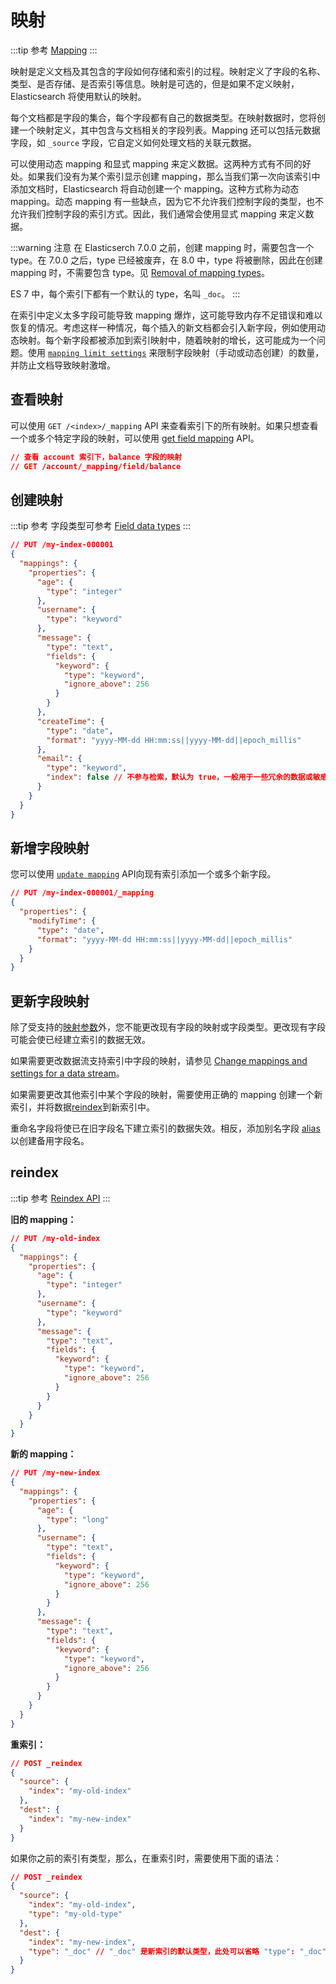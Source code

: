 # 映射

:::tip 参考
[Mapping](https://www.elastic.co/guide/en/elasticsearch/reference/7.17/mapping.html)
:::

映射是定义文档及其包含的字段如何存储和索引的过程。映射定义了字段的名称、类型、是否存储、是否索引等信息。映射是可选的，但是如果不定义映射，Elasticsearch 将使用默认的映射。

每个文档都是字段的集合，每个字段都有自己的数据类型。在映射数据时，您将创建一个映射定义，其中包含与文档相关的字段列表。Mapping 还可以包括元数据字段，如 `_source` 字段，它自定义如何处理文档的关联元数据。

可以使用动态 mapping 和显式 mapping 来定义数据。这两种方式有不同的好处。如果我们没有为某个索引显示创建 mapping，那么当我们第一次向该索引中添加文档时，Elasticsearch 将自动创建一个 mapping。这种方式称为动态 mapping。动态 mapping 有一些缺点，因为它不允许我们控制字段的类型，也不允许我们控制字段的索引方式。因此，我们通常会使用显式 mapping 来定义数据。

:::warning 注意
在 Elasticserch 7.0.0 之前，创建 mapping 时，需要包含一个 type。在 7.0.0 之后，type 已经被废弃，在 8.0 中，type 将被删除，因此在创建 mapping 时，不需要包含 type。见 [Removal of mapping types](https://www.elastic.co/guide/en/elasticsearch/reference/7.17/removal-of-types.html)。

ES 7 中，每个索引下都有一个默认的 type，名叫 `_doc`。
:::

在索引中定义太多字段可能导致 mapping 爆炸，这可能导致内存不足错误和难以恢复的情况。考虑这样一种情况，每个插入的新文档都会引入新字段，例如使用动态映射。每个新字段都被添加到索引映射中，随着映射的增长，这可能成为一个问题。使用 [`mapping limit settings`](https://www.elastic.co/guide/en/elasticsearch/reference/7.17/mapping-settings-limit.html) 来限制字段映射（手动或动态创建）的数量，并防止文档导致映射激增。

## 查看映射

可以使用 `GET /<index>/_mapping` API 来查看索引下的所有映射。如果只想查看一个或多个特定字段的映射，可以使用 [get field mapping](https://www.elastic.co/guide/en/elasticsearch/reference/7.17/indices-get-field-mapping.html) API。
```json
// 查看 account 索引下，balance 字段的映射
// GET /account/_mapping/field/balance
```

## 创建映射

:::tip 参考
字段类型可参考 [Field data types](https://www.elastic.co/guide/en/elasticsearch/reference/7.17/mapping-types.html)
:::

```json
// PUT /my-index-000001
{
  "mappings": {
    "properties": {
      "age": {
        "type": "integer"
      },
      "username": {
        "type": "keyword"
      },
      "message": {
        "type": "text",
        "fields": {
          "keyword": {
            "type": "keyword",
            "ignore_above": 256
          }
        }
      },
      "createTime": {
        "type": "date",
        "format": "yyyy-MM-dd HH:mm:ss||yyyy-MM-dd||epoch_millis"
      },
      "email": {
        "type": "keyword",
        "index": false // 不参与检索，默认为 true，一般用于一些冗余的数据或敏感数据
      }
    }
  }
}
```

## 新增字段映射

您可以使用 [`update mapping`](https://www.elastic.co/guide/en/elasticsearch/reference/7.17/indices-put-mapping.html) API向现有索引添加一个或多个新字段。

```json
// PUT /my-index-000001/_mapping
{
  "properties": {
    "modifyTime": {
      "type": "date",
      "format": "yyyy-MM-dd HH:mm:ss||yyyy-MM-dd||epoch_millis"
    }
  }
}
```

## 更新字段映射

除了受支持的[映射参数](https://www.elastic.co/guide/en/elasticsearch/reference/7.17/mapping-params.html)外，您不能更改现有字段的映射或字段类型。更改现有字段可能会使已经建立索引的数据无效。

如果需要更改数据流支持索引中字段的映射，请参见 [Change mappings and settings for a data stream](https://www.elastic.co/guide/en/elasticsearch/reference/7.17/data-streams-change-mappings-and-settings.html)。

如果需要更改其他索引中某个字段的映射，需要使用正确的 mapping 创建一个新索引，并将数据[reindex](https://www.elastic.co/guide/en/elasticsearch/reference/7.17/docs-reindex.html)到新索引中。

重命名字段将使已在旧字段名下建立索引的数据失效。相反，添加别名字段 [alias](https://www.elastic.co/guide/en/elasticsearch/reference/7.17/field-alias.html)以创建备用字段名。

## reindex

:::tip 参考
[Reindex API](https://www.elastic.co/guide/en/elasticsearch/reference/7.17/docs-reindex.html)
:::

**旧的 mapping：**
```json
// PUT /my-old-index
{
  "mappings": {
    "properties": {
      "age": {
        "type": "integer"
      },
      "username": {
        "type": "keyword"
      },
      "message": {
        "type": "text",
        "fields": {
          "keyword": {
            "type": "keyword",
            "ignore_above": 256
          }
        }
      }
    }
  }
}
```
**新的 mapping：**
```json
// PUT /my-new-index
{
  "mappings": {
    "properties": {
      "age": {
        "type": "long"
      },
      "username": {
        "type": "text",
        "fields": {
          "keyword": {
            "type": "keyword",
            "ignore_above": 256
          }
        }
      },
      "message": {
        "type": "text",
        "fields": {
          "keyword": {
            "type": "keyword",
            "ignore_above": 256
          }
        }
      }
    }
  }
}
```
**重索引：**
```json
// POST _reindex
{
  "source": {
    "index": "my-old-index"
  },
  "dest": {
    "index": "my-new-index"
  }
}
```
如果你之前的索引有类型，那么，在重索引时，需要使用下面的语法：
```json
// POST _reindex
{
  "source": {
    "index": "my-old-index",
    "type": "my-old-type"
  },
  "dest": {
    "index": "my-new-index",
    "type": "_doc" // "_doc" 是新索引的默认类型，此处可以省略 "type": "_doc"
  }
}
```

